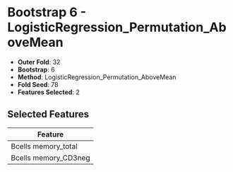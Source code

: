 # Bootstrap 6 - LogisticRegression_Permutation_AboveMean

- **Outer Fold**: 32
- **Bootstrap**: 6
- **Method**: LogisticRegression_Permutation_AboveMean
- **Fold Seed**: 78
- **Features Selected**: 2

## Selected Features

| Feature |
|---------|
| Bcells memory_total |
| Bcells memory_CD3neg |
